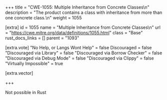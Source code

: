 +++
title = "CWE-1055: Multiple Inheritance from Concrete Classes\n"
description = "The product contains a class with inheritance from more than one concrete class.\n"
weight = 1055

[extra]
id = 1055
name = "Multiple Inheritance from Concrete Classes\n"
url = "https://cwe.mitre.org/data/definitions/1055.html"
class = "Base"
rust_docs_links = []
parent = "1093"

[extra.vote]
"No Help, or Langs Wont Help" = false
Discouraged = false
"Discouraged via Library" = false
"Discouraged via Borrow Checker" = false
"Discouraged via Debug Mode" = false
"Discouraged via Clippy" = false
"Virtually Impossible" = true

[extra.vector]

+++

Not possible in Rust